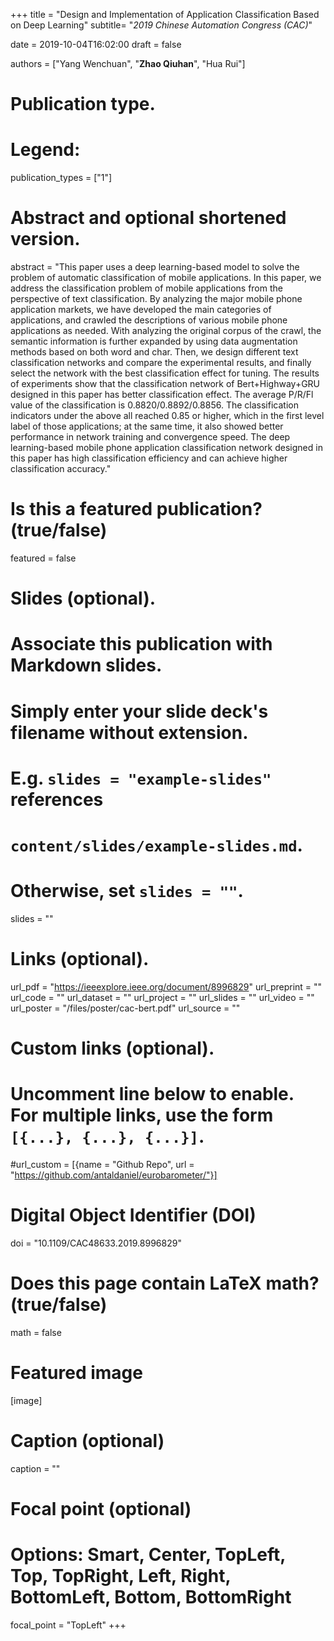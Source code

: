 +++
title = "Design and Implementation of Application Classification Based on Deep Learning"
subtitle= "_2019 Chinese Automation Congress (CAC)_"

date = 2019-10-04T16:02:00
draft = false

authors = ["Yang Wenchuan", "**Zhao Qiuhan**", "Hua Rui"]

# Publication type.
# Legend:

publication_types = ["1"]

# Abstract and optional shortened version.
abstract = "This paper uses a deep learning-based model to solve the problem of automatic classification of mobile applications. In this paper, we address the classification problem of mobile applications from the perspective of text classification. By analyzing the major mobile phone application markets, we have developed the main categories of applications, and crawled the descriptions of various mobile phone applications as needed. With analyzing the original corpus of the crawl, the semantic information is further expanded by using data augmentation methods based on both word and char. Then, we design different text classification networks and compare the experimental results, and finally select the network with the best classification effect for tuning. The results of experiments show that the classification network of Bert+Highway+GRU designed in this paper has better classification effect. The average P/R/Fl value of the classification is 0.8820/0.8892/0.8856. The classification indicators under the above all reached 0.85 or higher, which in the first level label of those applications; at the same time, it also showed better performance in network training and convergence speed. The deep learning-based mobile phone application classification network designed in this paper has high classification efficiency and can achieve higher classification accuracy."


# Is this a featured publication? (true/false)
featured = false

# Slides (optional).
#   Associate this publication with Markdown slides.
#   Simply enter your slide deck's filename without extension.
#   E.g. `slides = "example-slides"` references 
#   `content/slides/example-slides.md`.
#   Otherwise, set `slides = ""`.
slides = ""

# Links (optional).
url_pdf = "https://ieeexplore.ieee.org/document/8996829"
url_preprint = ""
url_code = ""
url_dataset = ""
url_project = ""
url_slides = ""
url_video = ""
url_poster = "/files/poster/cac-bert.pdf"
url_source = ""

# Custom links (optional).
#   Uncomment line below to enable. For multiple links, use the form `[{...}, {...}, {...}]`.
#url_custom = [{name = "Github Repo", url = "https://github.com/antaldaniel/eurobarometer/"}]

# Digital Object Identifier (DOI)
doi = "10.1109/CAC48633.2019.8996829"

# Does this page contain LaTeX math? (true/false)
math = false

# Featured image
[image]
  # Caption (optional)
  caption = ""

  # Focal point (optional)
  # Options: Smart, Center, TopLeft, Top, TopRight, Left, Right, BottomLeft, Bottom, BottomRight
  focal_point = "TopLeft"
+++

